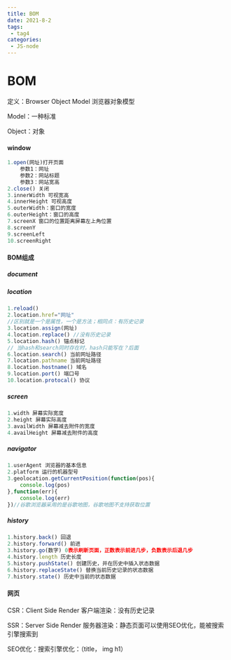 ```yaml
---
title: BOM
date: 2021-8-2
tags:
 - tag4
categories: 
 - JS-node
---
```


# BOM

定义：Browser Object Model 浏览器对象模型

Model：一种标准

Object：对象

#### window

```javascript
1.open(网址)打开页面
	参数1：网址
    参数2：网站标题
    参数3：网站宽高
2.close() 关闭
3.innerWidth 可视宽高
4.innerHeight 可视高度
5.outerWidth：窗口的宽度
6.outerHeight：窗口的高度
7.screenX 窗口的位置距离屏幕左上角位置
8.screenY 
9.screenLeft
10.screenRight
```

#### BOM组成

##### document

##### location

```javascript
1.reload() 
2.location.href="网址"
//区别就是一个是属性，一个是方法；相同点：有历史记录
3.location.assign(网址)
4.location.replace() //没有历史记录
5.location.hash() 锚点标记
// 当hash和search同时存在时，hash只能写在？后面
6.location.search() 当前网址路径
7.location.pathname 当前网址路径
8.location.hostname() 域名
9.location.port() 端口号
10.location.protocal() 协议
```

##### screen

```javascript
1.width 屏幕实际宽度
2.height 屏幕实际高度
3.availWidth 屏幕减去附件的宽度
4.availHeight 屏幕减去附件的高度
```

##### navigator

```javascript
1.userAgent 浏览器的基本信息
2.platform 运行的机器型号
3.geolocation.getCurrentPosition(function(pos){
    console.log(pos)
},function(err){
    console.log(err)
})//谷歌浏览器采用的是谷歌地图，谷歌地图不支持获取位置
```

##### history

```javascript
1.history.back() 回退
2.history.forward() 前进
3.history.go(数字) 0表示刷新页面，正数表示前进几步，负数表示后退几步
4.history.length 历史长度
5.history.pushState() 创建历史，并在历史中插入状态数据
6.history.replaceState() 替换当前历史记录的状态数据
7.history.state() 历史中当前的状态数据
```

#### 网页

CSR：Client Side Render 客户端渲染：没有历史记录

SSR：Server Side Render 服务器渲染：静态页面可以使用SEO优化，能被搜索引擎搜索到

SEO优化：搜索引擎优化：（title，<meta search="" keywords=""> img h1）







